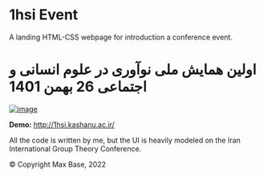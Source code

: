 # 1hsi Event

A landing HTML-CSS webpage for introduction a conference event.

# اولین همایش ملی نوآوری در علوم انسانی و اجتماعی 26 بهمن 1401

[![image](https://user-images.githubusercontent.com/2658040/203826840-62182b3d-f034-41f9-887f-d65d89f6d352.png)](http://1hsi.kashanu.ac.ir/)

**Demo:** http://1hsi.kashanu.ac.ir/

All the code is written by me, but the UI is heavily modeled on the Iran International Group Theory Conference.

© Copyright Max Base, 2022
